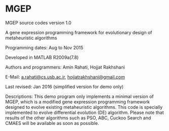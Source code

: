 # MGEP

MGEP source codes version 1.0   

A  gene  expression  programming  framework for  evolutionary design of metaheuristic algorithms      

Programming dates: Aug to Nov 2015 

Developed in MATLAB R2009a(7.8) 

Authors and programmers: Amin Rahati, Hojjat Rakhshani  

E-Mail: a.rahati@cs.usb.ac.ir, hojjatrakhshani@gmail.com    

Last revised: Jan  2016   (simplified version for demo only)          


Descriptions: This demo program only implements a minimal version of MGEP, which
is a modified gene expression programming framework designed to evolve
existing metaheuristic algorithms. This code is specially implemented
to evolve differential evolution (DE) algorithm. Please note that results
of the other algorithms such as PSO, ABC, Cuckoo Search and CMAES will be
available  as soon as possible.
